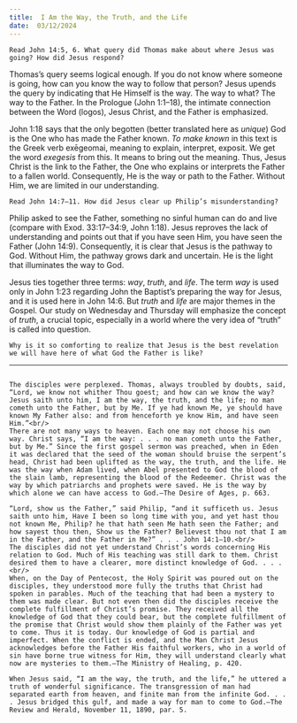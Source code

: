 ```yaml
---
title:  I Am the Way, the Truth, and the Life
date:  03/12/2024
---
```


`Read John 14:5, 6. What query did Thomas make about where Jesus was going? How did Jesus respond?`

Thomas’s query seems logical enough. If you do not know where someone is going, how can you know the way to follow that person? Jesus upends the query by indicating that He Himself is the way. The way to what? The way to the Father. In the Prologue (John 1:1–18), the intimate connection between the Word (logos), Jesus Christ, and the Father is emphasized.

John 1:18 says that the only begotten (better translated here as _unique_) God is the One who has made the Father known. _To make known_ in this text is the Greek verb exēgeomai, meaning to explain, interpret, exposit. We get the word _exegesis_ from this. It means to bring out the meaning. Thus, Jesus Christ is the link to the Father, the One who explains or interprets the Father to a fallen world. Consequently, He is the way or path to the Father. Without Him, we are limited in our understanding.

`Read John 14:7–11. How did Jesus clear up Philip’s misunderstanding?`

Philip asked to see the Father, something no sinful human can do and live (compare with Exod. 33:17–34:9, John 1:18). Jesus reproves the lack of understanding and points out that if you have seen Him, you have seen the Father (John 14:9). Consequently, it is clear that Jesus is the pathway to God. Without Him, the pathway grows dark and uncertain. He is the light that illuminates the way to God.

Jesus ties together three terms: _way_, _truth_, and _life_. The term _way_ is used only in John 1:23 regarding John the Baptist’s preparing the way for Jesus, and it is used here in John 14:6. But _truth_ and _life_ are major themes in the Gospel. Our study on Wednesday and Thursday will emphasize the concept of _truth_, a crucial topic, especially in a world where the very idea of “truth” is called into question.

`Why is it so comforting to realize that Jesus is the best revelation we will have here of what God the Father is like?`

---

```=Additional Reading: Selected Quotes from Ellen G. White

The disciples were perplexed. Thomas, always troubled by doubts, said, “Lord, we know not whither Thou goest; and how can we know the way? Jesus saith unto him, I am the way, the truth, and the life; no man cometh unto the Father, but by Me. If ye had known Me, ye should have known My Father also: and from henceforth ye know Him, and have seen Him.”<br/>
There are not many ways to heaven. Each one may not choose his own way. Christ says, “I am the way: . . . no man cometh unto the Father, but by Me.” Since the first gospel sermon was preached, when in Eden it was declared that the seed of the woman should bruise the serpent’s head, Christ had been uplifted as the way, the truth, and the life. He was the way when Adam lived, when Abel presented to God the blood of the slain lamb, representing the blood of the Redeemer. Christ was the way by which patriarchs and ­prophets were saved. He is the way by which alone we can have access to God.—The Desire of Ages, p. 663.

“Lord, show us the Father,” said Philip, “and it sufficeth us. Jesus saith unto him, Have I been so long time with you, and yet hast thou not known Me, Philip? he that hath seen Me hath seen the Father; and how sayest thou then, Show us the Father? Believest thou not that I am in the Father, and the Father in Me?” . . . John 14:1–10.<br/>
The disciples did not yet understand Christ’s words concerning His relation to God. Much of His teaching was still dark to them. Christ desired them to have a clearer, more distinct knowledge of God. . . .<br/>
When, on the Day of Pentecost, the Holy Spirit was poured out on the disciples, they understood more fully the truths that Christ had spoken in parables. Much of the teaching that had been a mystery to them was made clear. But not even then did the disciples receive the complete fulfillment of Christ’s promise. They received all the knowledge of God that they could bear, but the complete fulfillment of the promise that Christ would show them plainly of the Father was yet to come. Thus it is today. Our knowledge of God is partial and imperfect. When the conflict is ended, and the Man Christ Jesus acknowledges before the Father His faithful workers, who in a world of sin have borne true witness for Him, they will understand clearly what now are mysteries to them.—The Ministry of Healing, p. 420.

When Jesus said, “I am the way, the truth, and the life,” he uttered a truth of wonderful significance. The transgression of man had separated earth from heaven, and finite man from the infinite God. . . . Jesus bridged this gulf, and made a way for man to come to God.—The Review and Herald, November 11, 1890, par. 5.
```